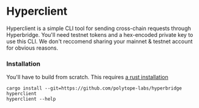 # Hyperclient

Hyperclient is a simple CLI tool for sending cross-chain requests through Hyperbridge. You'll need testnet tokens and a hex-encoded private key to use this CLI. We don't reccomend sharing your mainnet & testnet account for obvious reasons.

### Installation


You'll have to build from scratch. This requires [a rust installation](https://doc.rust-lang.org/cargo/getting-started/installation.html)


```
cargo install --git=https://github.com/polytope-labs/hyperbridge hyperclient
hyperclient --help
```

